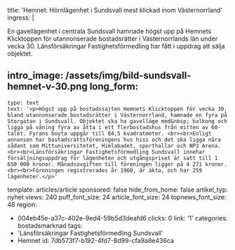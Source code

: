 title: 'Hemnet: Hörnlägenhet i Sundsvall mest klickad inom Västernorrland'
ingress: |
  <p>En gavellägenhet i centrala Sundsvall hamnade högst upp på Hemnets Klicktoppen för utannonserade bostadsrätter i Västernorrlands län under vecka 30. Länsförsäkringar Fastighetsförmedling har fått i uppdrag att sälja objektet.
  </p>
  
intro_image: /assets/img/bild-sundsvall-hemnet-v-30.png
long_form:
  -
    type: text
    text: '<p>Högst upp på bostadssajten Hemnets Klicktoppen för vecka 30, bland utannonserade bostadsrätter i Västernorrland, hamnade en fyra på Storgatan i Sundsvall. Objektet ska ha gavelläge med&nbsp; balkong och ligga på våning fyra av åtta i ett flerbostadshus från mitten av 60-talet. Fyrans boyta uppgår till 84,5 kvadratmeter. <br><br>Enligt annonsen har bostadsrättsföreningens hus hiss och det ska ligga nära sådant som Mittuniversitetet, Himlabadet, sporthallar och NP3 Arena. <br><br>Länsförsäkringar Fastighetsförmedling Sundsvall innehar försäljningsuppdrag för lägenheten och utgångspriset är satt till 1 650 000 kronor. Månadsavgiften till föreningen ligger på 4 271 kronor.<br><br>Föreningen registrerades år 1960, är äkta, och har 259 lägenheter.</p>'
template: articles/article
sponsored: false
hide_from_home: false
artikel_typ: nyhet
views: 240
puff_font_size: 24
article_font_size: 24
topnews_font_size: 48
region:
  - 004eb45e-a37c-402e-9ed4-59b5d3deafd6
clicks: 0
link: '1'
categories: bostadsmarknad
tags:
  - 'Länsförsäkringar Fastighetsförmedling Sundsvall'
  - Hemnet
id: 7db573f7-b192-4fd7-8d99-cfa9a8e436ca
